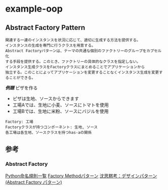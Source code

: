 # example-oop

## Abstract Factory Pattern
```
関連する一連のインスタンスを状況に応じて、適切に生成する方法を提供する。
インスタンスの生成を専門に行うクラスを用意する。
Abstract Factoryパターンは、テーマの共通な個別のファクトリーのグループをカプセル化
する手段を提供する。このとき、ファクトリーの具体的なクラスを指定しない。
インスタンス生成クラスをFactoryクラスにまとめることでアプリケーションから
独立する。このことによってアプリケーションを変更することなくインスタンス生成を変更することができる。
```

***例題***
ピザを作る
- ピザは生地、ソースからできます
- 工場Aでは、生地に小麦、ソースにトマトを使用
- 工場Bでは、生地に米粉、ソースにバジルを使用

```
Factory: 工場
Factoryクラスが持つコンポーネント: 生地, ソース
各工場は各生地、ソースクラスを持つhas-aの関係
```


## 参考
### Abstract Factory
[Python命名規則一覧](https://qiita.com/naomi7325/items/4eb1d2a40277361e898b)
[Factory Methodパターン](https://pydp.info/GoF_dp/creation/03_Factory_Method/index.html)
[沈思黙考：デザインパターン(Abstract Factory パターン)](https://qiita.com/morimotof/items/67a9e2a8d7e15ea321d2)

